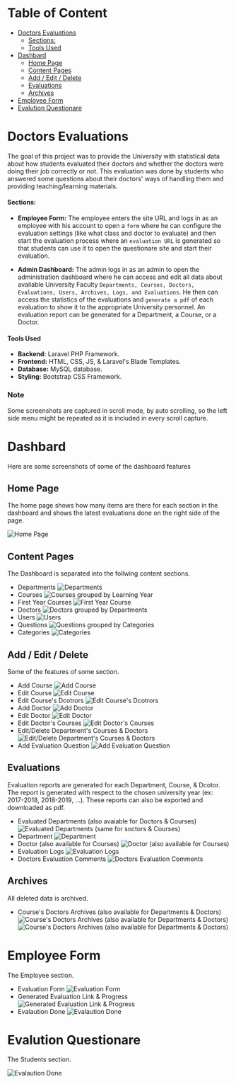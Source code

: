 # Table of Content
- [Doctors Evaluations](#doctors-evaluations)
  - [Sections:](#sections)
  - [Tools Used](#tools-used)
- [Dashbard](#dashbard)
  - [Home Page](#home-page)
  - [Content Pages](#content-pages)
  - [Add / Edit / Delete](#add--edit--delete)
  - [Evaluations](#evaluations)
  - [Archives](#archives)
- [Employee Form](#employee-form)
- [Evalution Questionare](#evalution-questionare)


# Doctors Evaluations
The goal of this project was to provide the University with statistical data about how students evaluated their doctors and whether the doctors were doing their job correctly or not. This evaluation was done by students who answered some questions about their doctors' ways of handling them and providing teaching/learning materials.

#### Sections:
- **Employee Form:** The employee enters the site URL and logs in as an employee with his account to open a `form` where he can configure the evaluation settings (like what class and doctor to evaluate) and then start the evaluation process where an `evaluation URL` is generated so that students can use it to open the questionare site and start their evaluation.

- **Admin Dashboard:** The admin logs in as an admin to open the administration dashboard where he can access and edit all data about available University Faculty `Departments, Courses, Doctors, Evaluations, Users, Archives, Logs, and Evaluations`. He then can access the statistics of the evaluations and `generate a pdf` of each evaluation to show it to the appropriate University personnel. An evaluation report can be generated for a Department, a Course, or a Doctor.

#### Tools Used
  - **Backend:** Laravel PHP Framework.
  - **Frontend:** HTML, CSS, JS, & Laravel's Blade Templates.
  - **Database:** MySQL database.
  - **Styling:** Bootstrap CSS Framework.
  
### Note
Some screenshots are captured in scroll mode, by auto scrolling, so the left side menu might be repeated as it is included in every scroll capture.

# Dashbard
Here are some screenshots of some of the dashboard features

## Home Page
The home page shows how many items are there for each section in the dashboard and shows the latest evaluations done on the right side of the page.

![Home Page](Screenshots/home%20page%20after%20evaluation.png)

## Content Pages
The Dashboard is separated into the follwing content sections.

- Departments
  ![Departments](Screenshots/departments.png)
- Courses
  ![Courses grouped by Learning Year](Screenshots/courses.png)
- First Year Courses
  ![First Year Course](Screenshots/first%20year%20courses.png)
- Doctors
  ![Doctors grouped by Departments](Screenshots/doctors%20groupedd%20by%20departments.png)
- Users
  ![Users](Screenshots/users.png)
- Questions
  ![Questions grouped by Categories](Screenshots/evaluation%20questions%20grouped%20by%20category.png)
- Categories
  ![Categories](Screenshots/question%20categories.png)

## Add / Edit / Delete
Some of the features of some section.

- Add Course
  ![Add Course](Screenshots/add%20new%20course.png)
- Edit Course
  ![Edit Course](Screenshots/edit%20course.png)
- Edit Course's Dcotrors
  ![Edit Course's Dcotrors](Screenshots/edit%20course%20doctors.png)
- Add Doctor
  ![Add Doctor](Screenshots/add%20new%20doctor.png)
- Edit Doctor
  ![Edit Doctor](Screenshots/edit%20doctor.png)
- Edit Doctor's Courses
  ![Edit Doctor's Courses](Screenshots/edit%20doctor's%20courses.png)
- Edit/Delete Department's Courses & Doctors
  ![Edit/Delete Department's Courses & Doctors](Screenshots/department%20courses%20and%20doctors.png)
- Add Evaluation Question
  ![Add Evaluation Question](Screenshots/add%20evaluation%20question.png)

## Evaluations
Evaluation reports are generated for each Department, Course, & Dcotor. The report is generated with respect to the chosen university year (ex: 2017-2018, 2018-2019, ...). These reports can also be exported and downloaded as pdf.

- Evaluated Departments (also avaiable for Doctors & Courses)
  ![Evaluated Departments (same for soctors & Courses)](Screenshots/show%20evaluated%20department%20doctors.png)
- Department
  ![Department](Screenshots/department%20evaluation.png)
- Doctor (also available for Courses)
  ![Doctor (also available for Courses)](Screenshots/doctor's%20evaluation.png)
- Evaluation Logs
  ![Evaluation Logs](Screenshots/evaluations%20log.png)
- Doctors Evaluation Comments
  ![Doctors Evaluation Comments](Screenshots/doctor's%20evaluation%20comments.png)

## Archives
All deleted data is archived.

- Course's Doctors Archives (also available for Departments & Doctors)
  ![Course's Doctors Archives (also available for Departments & Doctors)](Screenshots/course%20archive%201.png)
  ![Course's Doctors Archives (also available for Departments & Doctors)](Screenshots/course%20archive%202.png)


# Employee Form
The Employee section.

- Evaluation Form
  ![Evaluation Form](Screenshots/employee%20evaluation%20form%202.png)
- Generated Evaluation Link & Progress
  ![Generated Evaluation Link & Progress](Screenshots/evaluation%20in%20progress%201.png)
- Evalaution Done
  ![Evalaution Done](Screenshots/evaluation%20done.png)


# Evalution Questionare
The Students section.

![Evalaution Done](Screenshots/evaluation%20questionare.png)
